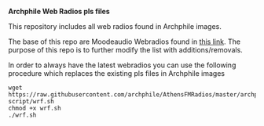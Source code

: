 **Archphile Web Radios pls files**

This repository includes all web radios found in Archphile images.

The base of this repo are Moodeaudio Webradios found in [this link](https://github.com/moode-player/moode/tree/develop/mpd/RADIO). The purpose of this repo is to further modify the list with additions/removals.

In order to always have the latest webradios you can use the following procedure which replaces the existing pls files in Archphile images

	wget https://raw.githubusercontent.com/archphile/AthensFMRadios/master/archphile-script/wrf.sh
	chmod +x wrf.sh
	./wrf.sh